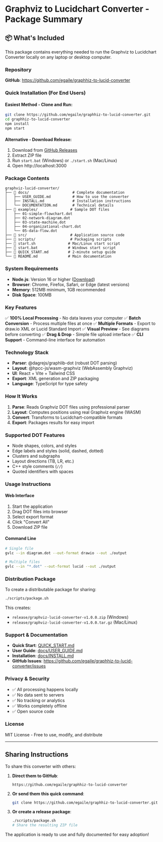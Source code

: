 # Graphviz to Lucidchart Converter - Package Summary

## 📦 What's Included

This package contains everything needed to run the Graphviz to Lucidchart Converter locally on any laptop or desktop computer.

### Repository
**GitHub**: https://github.com/egaile/graphhiz-to-lucid-converter

### Quick Installation (For End Users)

#### Easiest Method - Clone and Run:
```bash
git clone https://github.com/egaile/graphhiz-to-lucid-converter.git
cd graphhiz-to-lucid-converter
npm install
npm start
```

#### Alternative - Download Release:
1. Download from [GitHub Releases](https://github.com/egaile/graphhiz-to-lucid-converter/releases)
2. Extract ZIP file
3. Run `start.bat` (Windows) or `./start.sh` (Mac/Linux)
4. Open http://localhost:3000

### Package Contents

```
graphviz-lucid-converter/
├── 📁 docs/                    # Complete documentation
│   ├── USER_GUIDE.md          # How to use the converter
│   ├── INSTALL.md             # Installation instructions
│   └── DOCUMENTATION.md       # Technical details
├── 📁 examples/               # Sample DOT files
│   ├── 01-simple-flowchart.dot
│   ├── 02-network-diagram.dot
│   ├── 03-state-machine.dot
│   ├── 04-organizational-chart.dot
│   └── 05-data-flow.dot
├── 📁 src/                    # Application source code
├── 📁 scripts/                # Packaging scripts
├── 📄 start.sh               # Mac/Linux start script
├── 📄 start.bat              # Windows start script
├── 📄 QUICK_START.md         # 2-minute setup guide
└── 📄 README.md              # Main documentation
```

### System Requirements
- **Node.js**: Version 16 or higher ([Download](https://nodejs.org))
- **Browser**: Chrome, Firefox, Safari, or Edge (latest versions)
- **Memory**: 512MB minimum, 1GB recommended
- **Disk Space**: 100MB

### Key Features
✅ **100% Local Processing** - No data leaves your computer
✅ **Batch Conversion** - Process multiple files at once
✅ **Multiple Formats** - Export to draw.io XML or Lucid Standard Import
✅ **Visual Preview** - See diagrams before converting
✅ **Drag & Drop** - Simple file upload interface
✅ **CLI Support** - Command-line interface for automation

### Technology Stack
- **Parser**: @dagrejs/graphlib-dot (robust DOT parsing)
- **Layout**: @hpcc-js/wasm-graphviz (WebAssembly Graphviz)
- **UI**: React + Vite + Tailwind CSS
- **Export**: XML generation and ZIP packaging
- **Language**: TypeScript for type safety

### How It Works
1. **Parse**: Reads Graphviz DOT files using professional parser
2. **Layout**: Computes positions using real Graphviz engine (WASM)
3. **Convert**: Transforms to Lucidchart-compatible formats
4. **Export**: Packages results for easy import

### Supported DOT Features
- Node shapes, colors, and styles
- Edge labels and styles (solid, dashed, dotted)
- Clusters and subgraphs
- Layout directions (TB, LR, etc.)
- C++ style comments (`//`)
- Quoted identifiers with spaces

### Usage Instructions

#### Web Interface
1. Start the application
2. Drag DOT files into browser
3. Select export format
4. Click "Convert All"
5. Download ZIP file

#### Command Line
```bash
# Single file
gvlc --in diagram.dot --out-format drawio --out ./output

# Multiple files
gvlc --in "*.dot" --out-format lucid --out ./output
```

### Distribution Package

To create a distributable package for sharing:
```bash
./scripts/package.sh
```

This creates:
- `release/graphviz-lucid-converter-v1.0.0.zip` (Windows)
- `release/graphviz-lucid-converter-v1.0.0.tar.gz` (Mac/Linux)

### Support & Documentation

- **Quick Start**: [QUICK_START.md](QUICK_START.md)
- **User Guide**: [docs/USER_GUIDE.md](docs/USER_GUIDE.md)
- **Installation**: [docs/INSTALL.md](docs/INSTALL.md)
- **GitHub Issues**: https://github.com/egaile/graphhiz-to-lucid-converter/issues

### Privacy & Security
- ✅ All processing happens locally
- ✅ No data sent to servers
- ✅ No tracking or analytics
- ✅ Works completely offline
- ✅ Open source code

### License
MIT License - Free to use, modify, and distribute

---

## Sharing Instructions

To share this converter with others:

1. **Direct them to GitHub**:
   ```
   https://github.com/egaile/graphhiz-to-lucid-converter
   ```

2. **Or send them this quick command**:
   ```bash
   git clone https://github.com/egaile/graphhiz-to-lucid-converter.git && cd graphhiz-to-lucid-converter && npm install && npm start
   ```

3. **Or create a release package**:
   ```bash
   ./scripts/package.sh
   # Share the resulting ZIP file
   ```

The application is ready to use and fully documented for easy adoption!